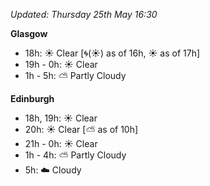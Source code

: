 *Updated: Thursday 25th May 16:30*

**Glasgow**

* 18h: :sunny: Clear [:cyclone:(:sunny:) as of 16h, :sunny: as of 17h]
* 19h - 0h: :sunny: Clear
* 1h - 5h: :partly_sunny: Partly Cloudy

**Edinburgh**

* 18h, 19h: :sunny: Clear
* 20h: :sunny: Clear [:partly_sunny: as of 10h]
* 21h - 0h: :sunny: Clear
* 1h - 4h: :partly_sunny: Partly Cloudy
* 5h: :cloud: Cloudy

